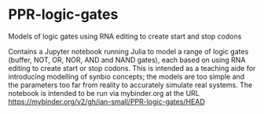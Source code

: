 # PPR-logic-gates
Models of logic gates using RNA editing to create start and stop codons

Contains a Jupyter notebook running Julia to model a range of logic gates (buffer, NOT, OR, NOR, AND and NAND gates), each based on using RNA editing to create start or stop codons. This is intended as a teaching aide for introducing modelling of synbio concepts; the models are too simple and the parameters too far from reality to accurately simulate real systems. The notebook is intended to be run via mybinder.org at the URL https://mybinder.org/v2/gh/ian-small/PPR-logic-gates/HEAD
